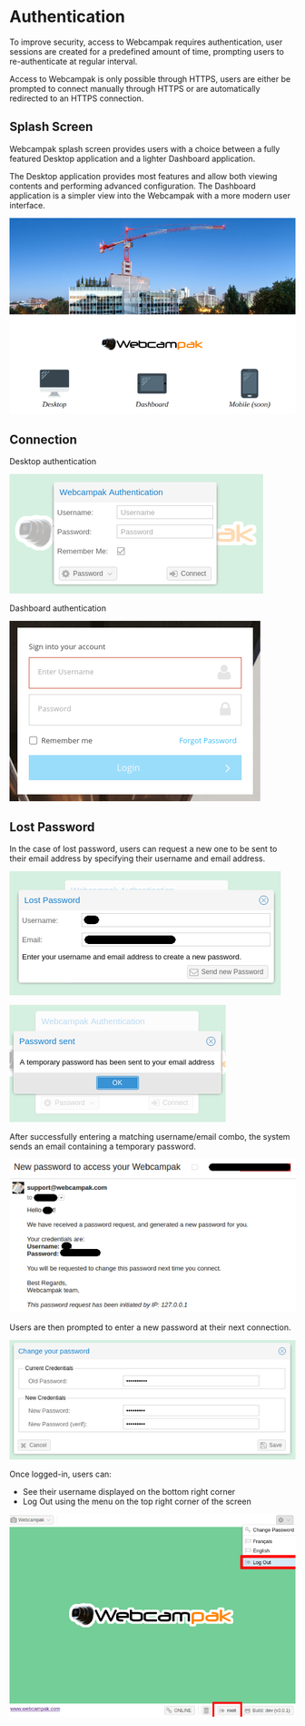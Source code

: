 # Authentication

To improve security, access to Webcampak requires authentication, user sessions are created for a predefined amount of time, prompting users to re-authenticate at regular interval. 

Access to Webcampak is only possible through HTTPS, users are either be prompted to connect manually through HTTPS or are automatically redirected to an HTTPS connection.

## Splash Screen

Webcampak splash screen provides users with a choice between a fully featured Desktop application and a lighter Dashboard application.

The Desktop application provides most features and allow both viewing contents and performing advanced configuration. The Dashboard application is a simpler view into the Webcampak with a more modern user interface.

![Webcampak Splash Screen](images/splash.en.png)

## Connection

Desktop authentication

![Desktop Login Screen](images/desktop.login.en.png)

Dashboard authentication

![Dashboard Login Screen](images/dashboard.login.en.png)

## Lost Password

In the case of lost password, users can request a new one to be sent to their email address by specifying their username and email address. 

![Recover Lost Password](images/desktop.login.recover.password.en.png)

![Password reset Confirmation](images/desktop.login.recover.password.confirmation.en.png)

After successfully entering a matching username/email combo, the system sends an email containing a temporary password.

![Password reset email](images/desktop.login.recover.password.email.en.png)

Users are then prompted to enter a new password at their next connection.

![Change password](images/desktop.login.update.password.en.png)

Once logged-in, users can:

* See their username displayed on the bottom right corner
* Log Out using the menu on the top right corner of the screen

![Desktop Login Options](images/desktop.login.options.en.png)


